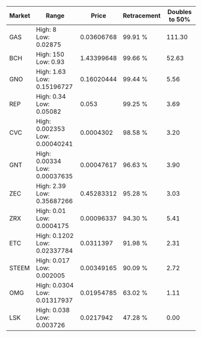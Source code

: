 | Market | Range | Price| Retracement | Doubles to 50% |
| --- | --- | --- | --- | --- |
| GAS | High: 8<br />Low: 0.02875 | 0.03606768 | 99.91 % | 111.30 |
| BCH | High: 150<br />Low: 0.93 | 1.43399648 | 99.66 % | 52.63 |
| GNO | High: 1.63<br />Low: 0.15196727 | 0.16020444 | 99.44 % | 5.56 |
| REP | High: 0.34<br />Low: 0.05082 | 0.053 | 99.25 % | 3.69 |
| CVC | High: 0.002353<br />Low: 0.00040241 | 0.0004302 | 98.58 % | 3.20 |
| GNT | High: 0.00334<br />Low: 0.00037635 | 0.00047617 | 96.63 % | 3.90 |
| ZEC | High: 2.39<br />Low: 0.35687266 | 0.45283312 | 95.28 % | 3.03 |
| ZRX | High: 0.01<br />Low: 0.0004175 | 0.00096337 | 94.30 % | 5.41 |
| ETC | High: 0.1202<br />Low: 0.02337784 | 0.0311397 | 91.98 % | 2.31 |
| STEEM | High: 0.017<br />Low: 0.002005 | 0.00349165 | 90.09 % | 2.72 |
| OMG | High: 0.0304<br />Low: 0.01317937 | 0.01954785 | 63.02 % | 1.11 |
| LSK | High: 0.038<br />Low: 0.003726 | 0.0217942 | 47.28 % | 0.00 |
